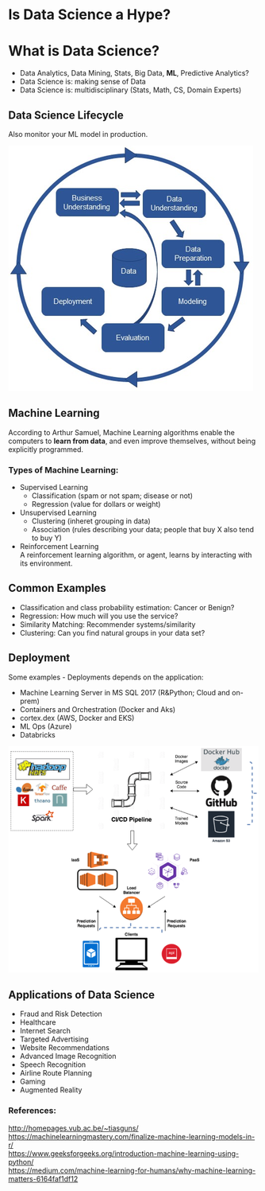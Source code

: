 # Is Data Science a Hype?



# What is Data Science?

- Data Analytics, Data Mining, Stats, Big Data, **ML**, Predictive Analytics?
- Data Science is: making sense of Data
- Data Science is: multidisciplinary (Stats, Math, CS, Domain Experts)


## Data Science Lifecycle

Also monitor your ML model in production. 

![](Data-Mining-Lifecycle.jpg)

## Machine Learning
    
According to Arthur Samuel, Machine Learning algorithms enable the computers to **learn from data**, and even improve themselves, without being explicitly programmed.
                         
### Types of Machine Learning:    
* Supervised Learning       
    -  Classification (spam or not spam; disease or not)    
    -  Regression (value for dollars or weight)     
* Unsupervised Learning          
    -  Clustering (inheret grouping in data)    
    -  Association (rules describing your data; people that buy X also tend to buy Y)    
* Reinforcement Learning         
A reinforcement learning algorithm, or agent, learns by interacting with its environment.   

## Common Examples

-  Classification and class probability estimation: Cancer or Benign?
-  Regression: How much will you use the service?
-  Similarity Matching: Recommender systems/similarity
-  Clustering: Can you find natural groups in your data set?


## Deployment

Some examples - Deployments depends on the application:
- Machine Learning Server in MS SQL 2017 (R&Python; Cloud and on-prem)
- Containers and Orchestration (Docker and Aks)
- cortex.dex (AWS, Docker and EKS)
- ML Ops (Azure)
- Databricks

![](deployment.png)

## Applications of Data Science
- Fraud and Risk Detection
- Healthcare
- Internet Search
- Targeted Advertising
- Website Recommendations
- Advanced Image Recognition
- Speech Recognition
- Airline Route Planning
- Gaming
- Augmented Reality

### References:

 http://homepages.vub.ac.be/~tiasguns/      
 https://machinelearningmastery.com/finalize-machine-learning-models-in-r/      
 https://www.geeksforgeeks.org/introduction-machine-learning-using-python/      
 https://medium.com/machine-learning-for-humans/why-machine-learning-matters-6164faf1df12    

 
